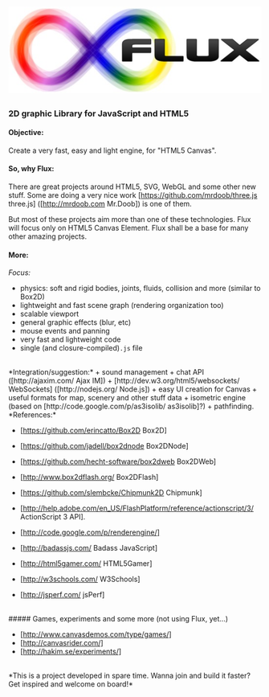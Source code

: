 ![](/visual/flux_logo.jpg)
==========================

### 2D graphic Library for JavaScript and HTML5



#### Objective:
Create a very fast, easy and light engine, for "HTML5 Canvas".
<br />
#### So, why Flux:
There are great projects around HTML5, SVG, WebGL and some other new stuff. Some are doing a very nice work [https://github.com/mrdoob/three.js three.js] ([http://mrdoob.com Mr.Doob]) is one of them.

But most of these projects aim more than one of these technologies. Flux will focus only on HTML5 Canvas Element. Flux shall be a base for many other amazing projects.
<br />
#### More:

*Focus:*

+ physics: soft and rigid bodies, joints, fluids, collision and more (similar to Box2D)
+ lightweight and fast scene graph (rendering organization too)
+ scalable viewport
+ general graphic effects (blur, etc)
+ mouse events and panning
+ very fast and lightweight code
+ single (and closure-compiled)`.js` file

<br />
*Integration/suggestion:*
+ sound management
+ chat API ([http://ajaxim.com/ Ajax IM])
+ [http://dev.w3.org/html5/websockets/ WebSockets] ([http://nodejs.org/ Node.js])
+ easy UI creation for Canvas
+ useful formats for map, scenery and other stuff data
+ isometric engine (based on [http://code.google.com/p/as3isolib/ as3isolib]?)
+ pathfinding.

<br />
*References:*

+ [https://github.com/erincatto/Box2D Box2D]
+ [https://github.com/jadell/box2dnode Box2DNode]
+ [https://github.com/hecht-software/box2dweb Box2DWeb]
+ [http://www.box2dflash.org/ Box2DFlash]
+ [https://github.com/slembcke/Chipmunk2D Chipmunk]
+ [http://help.adobe.com/en_US/FlashPlatform/reference/actionscript/3/ ActionScript 3 API].
+ [http://code.google.com/p/renderengine/]

+ [http://badassjs.com/ Badass JavaScript]
+ [http://html5gamer.com/ HTML5Gamer]
+ [http://w3schools.com/ W3Schools] 
+ [http://jsperf.com/ jsPerf]

<br/>
##### Games, experiments and some more (not using Flux, yet...)

+ [http://www.canvasdemos.com/type/games/]
+ [http://canvasrider.com/]
+ [http://hakim.se/experiments/]

<br />
*This is a project developed in spare time. Wanna join and build it faster? Get inspired and welcome on board!*
